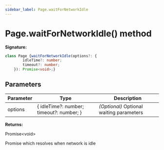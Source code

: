 ```yaml
---
sidebar_label: Page.waitForNetworkIdle
---
```

# Page.waitForNetworkIdle() method

**Signature:**

```typescript
class Page {waitForNetworkIdle(options?: {
        idleTime?: number;
        timeout?: number;
    }): Promise<void>;}
```

## Parameters

|  Parameter | Type | Description |
|  --- | --- | --- |
|  options | { idleTime?: number; timeout?: number; } | <i>(Optional)</i> Optional waiting parameters |

**Returns:**

Promise&lt;void&gt;

Promise which resolves when network is idle

